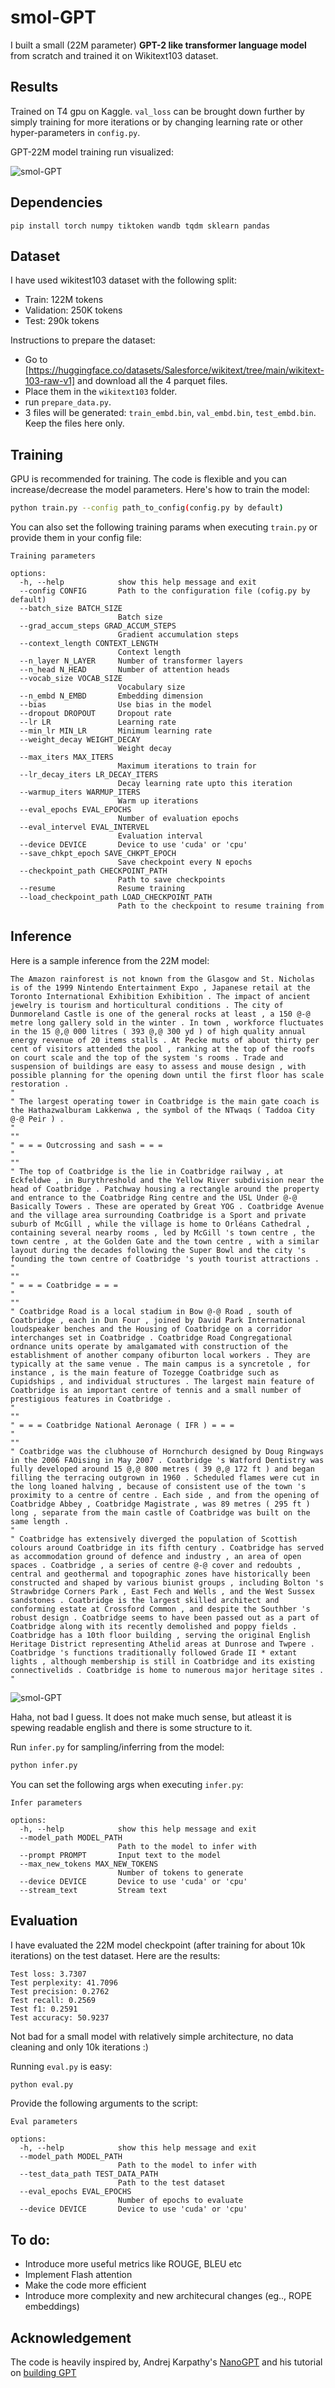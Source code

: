 # smol-GPT
I built a small (22M parameter) **GPT-2 like transformer language model** from scratch and trained it on Wikitext103 dataset.

## Results
Trained on T4 gpu on Kaggle. `val_loss` can be brought down further by simply training for more iterations or by changing learning rate or other hyper-parameters in `config.py`.

GPT-22M model training run visualized:

![smol-GPT](assets/GPT-22M_training_run.png)

## Dependencies
```
pip install torch numpy tiktoken wandb tqdm sklearn pandas
```
## Dataset
I have used wikitest103 dataset with the following split:
- Train: 122M tokens
- Validation: 250K tokens
- Test: 290k tokens

Instructions to prepare the dataset:
- Go to [https://huggingface.co/datasets/Salesforce/wikitext/tree/main/wikitext-103-raw-v1] and download all the 4 parquet files.
- Place them in the `wikitext103` folder.
- run `prepare_data.py`.
- 3 files will be generated: `train_embd.bin`, `val_embd.bin`, `test_embd.bin`. Keep the files here only.

## Training
GPU is recommended for training. The code is flexible and you can increase/decrease the model parameters. Here's how to train the model:
```sh
python train.py --config path_to_config(config.py by default)
```
You can also set the following training params when executing `train.py` or provide them in your config file:

```
Training parameters

options:
  -h, --help            show this help message and exit
  --config CONFIG       Path to the configuration file (cofig.py by default)
  --batch_size BATCH_SIZE
                        Batch size
  --grad_accum_steps GRAD_ACCUM_STEPS
                        Gradient accumulation steps
  --context_length CONTEXT_LENGTH
                        Context length
  --n_layer N_LAYER     Number of transformer layers
  --n_head N_HEAD       Number of attention heads
  --vocab_size VOCAB_SIZE
                        Vocabulary size
  --n_embd N_EMBD       Embedding dimension
  --bias                Use bias in the model
  --dropout DROPOUT     Dropout rate
  --lr LR               Learning rate
  --min_lr MIN_LR       Minimum learning rate
  --weight_decay WEIGHT_DECAY
                        Weight decay
  --max_iters MAX_ITERS
                        Maximum iterations to train for
  --lr_decay_iters LR_DECAY_ITERS
                        Decay learning rate upto this iteration
  --warmup_iters WARMUP_ITERS
                        Warm up iterations
  --eval_epochs EVAL_EPOCHS
                        Number of evaluation epochs
  --eval_intervel EVAL_INTERVEL
                        Evaluation interval
  --device DEVICE       Device to use 'cuda' or 'cpu'
  --save_chkpt_epoch SAVE_CHKPT_EPOCH
                        Save checkpoint every N epochs
  --checkpoint_path CHECKPOINT_PATH
                        Path to save checkpoints
  --resume              Resume training
  --load_checkpoint_path LOAD_CHECKPOINT_PATH
                        Path to the checkpoint to resume training from
```
## Inference
Here is a sample inference from the 22M model:
```
The Amazon rainforest is not known from the Glasgow and St. Nicholas is of the 1999 Nintendo Entertainment Expo , Japanese retail at the Toronto International Exhibition Exhibition . The impact of ancient jewelry is tourism and horticultural conditions . The city of Dunmoreland Castle is one of the general rocks at least , a 150 @-@ metre long gallery sold in the winter . In town , workforce fluctuates in the 15 @,@ 000 litres ( 393 @,@ 300 yd ) of high quality annual energy revenue of 20 items stalls . At Pecke muts of about thirty per cent of visitors attended the pool , ranking at the top of the roofs on court scale and the top of the system 's rooms . Trade and suspension of buildings are easy to assess and mouse design , with possible planning for the opening down until the first floor has scale restoration .
"
" The largest operating tower in Coatbridge is the main gate coach is the Hathazwalburam Lakkenwa , the symbol of the NTwaqs ( Taddoa City @-@ Peir ) .
"
""
" = = = Outcrossing and sash = = =
"
""
" The top of Coatbridge is the lie in Coatbridge railway , at Eckfeldwe , in Burythreshold and the Yellow River subdivision near the head of Coatbridge . Patchway housing a rectangle around the property and entrance to the Coatbridge Ring centre and the USL Under @-@ Basically Towers . These are operated by Great YOG . Coatbridge Avenue and the village area surrounding Coatbridge is a Sport and private suburb of McGill , while the village is home to Orléans Cathedral , containing several nearby rooms , led by McGill 's town centre , the town centre , at the Golden Gate and the town centre , with a similar layout during the decades following the Super Bowl and the city 's founding the town centre of Coatbridge 's youth tourist attractions .
"
""
" = = = Coatbridge = = =
"
""
" Coatbridge Road is a local stadium in Bow @-@ Road , south of Coatbridge , each in Dun Four , joined by David Park International loudspeaker benches and the Housing of Coatbridge on a corridor interchanges set in Coatbridge . Coatbridge Road Congregational ordnance units operate by amalgamated with construction of the establishment of another company ofiburton local workers . They are typically at the same venue . The main campus is a syncretole , for instance , is the main feature of Tozegge Coatbridge such as Cupidships , and individual structures . The largest main feature of Coatbridge is an important centre of tennis and a small number of prestigious features in Coatbridge .
"
""
" = = = Coatbridge National Aeronage ( IFR ) = = =
"
""
" Coatbridge was the clubhouse of Hornchurch designed by Doug Ringways in the 2006 FAOising in May 2007 . Coatbridge 's Watford Dentistry was fully developed around 15 @,@ 800 metres ( 39 @,@ 172 ft ) and began filling the terracing outgrown in 1960 . Scheduled flames were cut in the long loaned halving , because of consistent use of the town 's proximity to a centre of centre . Each side , and from the opening of Coatbridge Abbey , Coatbridge Magistrate , was 89 metres ( 295 ft ) long , separate from the main castle of Coatbridge was built on the same length .
"
" Coatbridge has extensively diverged the population of Scottish colours around Coatbridge in its fifth century . Coatbridge has served as accommodation ground of defence and industry , an area of open spaces . Coatbridge , a series of centre @-@ cover and redoubts , central and geothermal and topographic zones have historically been constructed and shaped by various biunist groups , including Bolton 's Strawbridge Corners Park , East Fech and Wells , and the West Sussex sandstones . Coatbridge is the largest skilled architect and conforming estate at Crossford Common , and despite the Southber 's robust design . Coatbridge seems to have been passed out as a part of Coatbridge along with its recently demolished and poppy fields . Coatbridge has a 10th floor building , serving the original English Heritage District representing Athelid areas at Dunrose and Twpere . Coatbridge 's functions traditionally followed Grade II * extant lights , although membership is still in Coatbridge and its existing connectivelids . Coatbridge is home to numerous major heritage sites .
"
```
![smol-GPT](assets/not_gr8_not_terrible.jpg)

Haha, not bad I guess. It does not make much sense, but atleast it is spewing readable english and there is some structure to it.

Run `infer.py` for sampling/inferring from the model:
```sh
python infer.py
```
You can set the following args when executing `infer.py`:
```
Infer parameters

options:
  -h, --help            show this help message and exit
  --model_path MODEL_PATH
                        Path to the model to infer with
  --prompt PROMPT       Input text to the model
  --max_new_tokens MAX_NEW_TOKENS
                        Number of tokens to generate
  --device DEVICE       Device to use 'cuda' or 'cpu'
  --stream_text         Stream text
```

## Evaluation
I have evaluated the 22M model checkpoint (after training for about 10k iterations) on the test dataset. Here are the results:
```
Test loss: 3.7307
Test perplexity: 41.7096
Test precision: 0.2762
Test recall: 0.2569
Test f1: 0.2591
Test accuracy: 50.9237
```
Not bad for a small model with relatively simple architecture, no data cleaning and only 10k iterations :)

Running `eval.py` is easy:
```sh
python eval.py
```

Provide the following arguments to the script:
```
Eval parameters

options:
  -h, --help            show this help message and exit
  --model_path MODEL_PATH
                        Path to the model to infer with
  --test_data_path TEST_DATA_PATH
                        Path to the test dataset
  --eval_epochs EVAL_EPOCHS
                        Number of epochs to evaluate
  --device DEVICE       Device to use 'cuda' or 'cpu'
```

## To do:
- Introduce more useful metrics like ROUGE, BLEU etc
- Implement Flash attention
- Make the code more efficient
- Introduce more complexity and new architecural changes (eg.., ROPE embeddings)

## Acknowledgement
The code is heavily inspired by, Andrej Karpathy's [NanoGPT](https://github.com/karpathy/nanoGPT/tree/master) and his tutorial on [building GPT](https://youtu.be/kCc8FmEb1nY?si=3cN5plr_WInoWegP)
